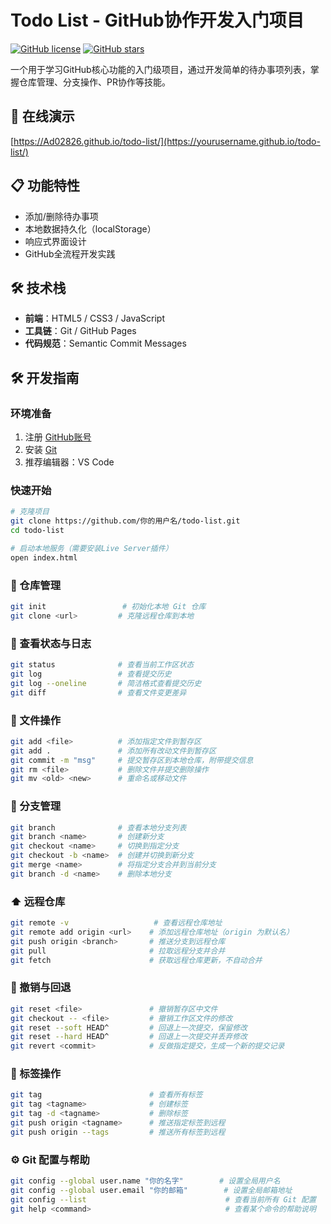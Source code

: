 # Todo List - GitHub协作开发入门项目

[![GitHub license](https://img.shields.io/github/license/Ad02826/todo-list)](https://github.com/你的用户名/todo-list)
[![GitHub stars](https://img.shields.io/github/stars/Ad02826/todo-list)](https://github.com/你的用户名/todo-list/stargazers)

一个用于学习GitHub核心功能的入门级项目，通过开发简单的待办事项列表，掌握仓库管理、分支操作、PR协作等技能。

## 🚀 在线演示
[https://Ad02826.github.io/todo-list/](https://yourusername.github.io/todo-list/)

## 📋 功能特性
- 添加/删除待办事项
- 本地数据持久化（localStorage）
- 响应式界面设计
- GitHub全流程开发实践

## 🛠️ 技术栈
- **前端**：HTML5 / CSS3 / JavaScript
- **工具链**：Git / GitHub Pages
- **代码规范**：Semantic Commit Messages

## 🛠️ 开发指南

### 环境准备
1. 注册 [GitHub账号](https://github.com)
2. 安装 [Git](https://git-scm.com/)
3. 推荐编辑器：VS Code

### 快速开始
```bash
# 克隆项目
git clone https://github.com/你的用户名/todo-list.git
cd todo-list

# 启动本地服务（需要安装Live Server插件）
open index.html
```
### 📁 仓库管理
```bash
git init                 # 初始化本地 Git 仓库
git clone <url>         # 克隆远程仓库到本地
```
### 📄 查看状态与日志
```bash
git status              # 查看当前工作区状态
git log                 # 查看提交历史
git log --oneline       # 简洁格式查看提交历史
git diff                # 查看文件变更差异
```
### 📝 文件操作
```bash
git add <file>          # 添加指定文件到暂存区
git add .               # 添加所有改动文件到暂存区
git commit -m "msg"     # 提交暂存区到本地仓库，附带提交信息
git rm <file>           # 删除文件并提交删除操作
git mv <old> <new>      # 重命名或移动文件
```
### 🔄 分支管理
```bash
git branch              # 查看本地分支列表
git branch <name>       # 创建新分支
git checkout <name>     # 切换到指定分支
git checkout -b <name>  # 创建并切换到新分支
git merge <name>        # 将指定分支合并到当前分支
git branch -d <name>    # 删除本地分支
```
### ⬆️ 远程仓库
```bash
git remote -v                   # 查看远程仓库地址
git remote add origin <url>    # 添加远程仓库地址（origin 为默认名）
git push origin <branch>       # 推送分支到远程仓库
git pull                       # 拉取远程分支并合并
git fetch                      # 获取远程仓库更新，不自动合并
```
### 🧹 撤销与回退
```bash
git reset <file>               # 撤销暂存区中文件
git checkout -- <file>         # 撤销工作区文件的修改
git reset --soft HEAD^         # 回退上一次提交，保留修改
git reset --hard HEAD^         # 回退上一次提交并丢弃修改
git revert <commit>            # 反做指定提交，生成一个新的提交记录
```
### 🧪 标签操作
```bash
git tag                        # 查看所有标签
git tag <tagname>              # 创建标签
git tag -d <tagname>           # 删除标签
git push origin <tagname>      # 推送指定标签到远程
git push origin --tags         # 推送所有标签到远程
```
### ⚙️ Git 配置与帮助
```bash
git config --global user.name "你的名字"        # 设置全局用户名
git config --global user.email "你的邮箱"        # 设置全局邮箱地址
git config --list                               # 查看当前所有 Git 配置
git help <command>                              # 查看某个命令的帮助说明
```
